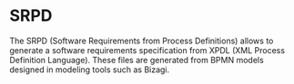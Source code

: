 # SRPD

The SRPD (Software Requirements from Process Definitions) allows to generate a software requirements specification from XPDL (XML Process Definition Language). These files are generated from BPMN models designed in modeling tools such as Bizagi. 
